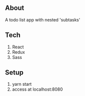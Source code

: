 ## About

A todo list app with nested 'subtasks'

## Tech

1. React
2. Redux
3. Sass

## Setup

1. yarn start
1. access at localhost:8080